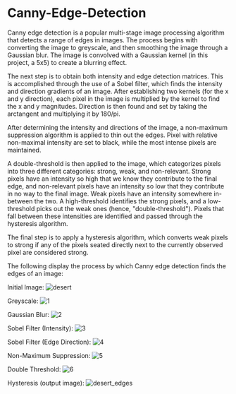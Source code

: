 # Canny-Edge-Detection

Canny edge detection is a popular multi-stage image processing algorithm that detects a range of edges in images. The process begins with converting the image to greyscale, and then smoothing the image through a Gaussian blur. The image is convolved with a Gaussian kernel (in this project, a 5x5) to create a blurring effect.

The next step is to obtain both intensity and edge detection matrices. This is accomplished through the use of a Sobel filter, which finds the intensity and direction gradients of an image. After establishing two kernels (for the x and y direction), each pixel in the image is multiplied by the kernel to find the x and y magnitudes. Direction is then found and set by taking the arctangent and multiplying it by 180/pi.

After determining the intensity and directions of the image, a non-maximum suppression algorithm is applied to thin out the edges. Pixel with relative non-maximal intensity are set to black, while the most intense pixels are maintained.

A double-threshold is then applied to the image, which categorizes pixels into three different categories: strong, weak, and non-relevant. Strong pixels have an intensity so high that we know they contribute to the final edge, and non-relevant pixels have an intensity so low that they contribute in no way to the final image. Weak pixels have an intensity somewhere in-between the two. A high-threshold identifies the strong pixels, and a low-threshold picks out the weak ones (hence, "double-threshold"). Pixels that fall between these intensities are identified and passed through the hysteresis algorithm.

The final step is to apply a hysteresis algorithm, which converts weak pixels to strong if any of the pixels seated directly next to the currently observed pixel are considered strong.

The following display the process by which Canny edge detection finds the edges of an image:

Initial Image:
![desert](https://user-images.githubusercontent.com/38268188/142051931-e985f2b1-f730-44aa-bc34-43cc16501a6b.png)

Greyscale:
![1](https://user-images.githubusercontent.com/38268188/142051932-e7832d4a-b387-4f65-a194-9c0109210b80.png)

Gaussian Blur:
![2](https://user-images.githubusercontent.com/38268188/142051922-47e45ab7-1296-4e96-a1bb-9771c205bd51.png)

Sobel Filter (Intensity):
![3](https://user-images.githubusercontent.com/38268188/142051926-83082dff-40e8-49f0-b937-4e0d9ed29318.png)

Sobel Filter (Edge Direction):
![4](https://user-images.githubusercontent.com/38268188/142051927-9dd9d34e-c160-4232-9f07-8f8ec1a5863b.png)

Non-Maximum Suppression:
![5](https://user-images.githubusercontent.com/38268188/142051928-140662be-bfca-4e8a-aa7f-83a5f8796d0c.png)

Double Threshold:
![6](https://user-images.githubusercontent.com/38268188/142051929-57d41936-2df0-46a1-8ac0-4c916dcac705.png)

Hysteresis (output image):
![desert_edges](https://user-images.githubusercontent.com/38268188/142055980-f344da1c-1494-430b-88d9-4bfd6dc88b80.png)